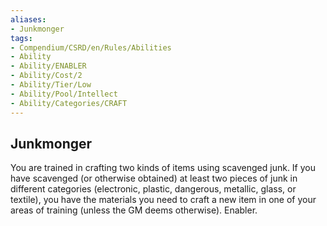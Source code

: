 ```yaml
---
aliases:
- Junkmonger
tags:
- Compendium/CSRD/en/Rules/Abilities
- Ability
- Ability/ENABLER
- Ability/Cost/2
- Ability/Tier/Low
- Ability/Pool/Intellect
- Ability/Categories/CRAFT
---
```


  
## Junkmonger  
You are trained in crafting two kinds of items using scavenged junk. If you have scavenged (or otherwise obtained) at least two pieces of junk in different categories (electronic, plastic, dangerous, metallic, glass, or textile), you have the materials you need to craft a new item in one of your areas of training (unless the GM deems otherwise). Enabler. 